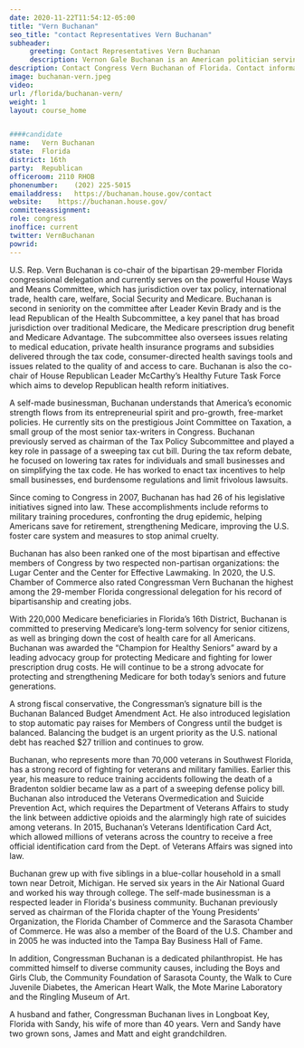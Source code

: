 ```yaml
---
date: 2020-11-22T11:54:12-05:00
title: "Vern Buchanan"
seo_title: "contact Representatives Vern Buchanan"
subheader:
     greeting: Contact Representatives Vern Buchanan 
     description: Vernon Gale Buchanan is an American politician serving as the U.S. Representative for Florida's 16th congressional district since 2013. A member of the Republican Party, he first entered Congress in 2007, representing Florida's 13th congressional district until redistricting.
description: Contact Congress Vern Buchanan of Florida. Contact information for Vern Buchanan includes email address, phone number, and mailing address.
image: buchanan-vern.jpeg
video: 
url: /florida/buchanan-vern/
weight: 1
layout: course_home


####candidate
name:	Vern Buchanan
state:	Florida
district: 16th
party:	Republican
officeroom:	2110 RHOB
phonenumber:	(202) 225-5015
emailaddress:	https://buchanan.house.gov/contact
website:	https://buchanan.house.gov/
committeeassignment: 
role: congress
inoffice: current
twitter: VernBuchanan
powrid: 
---
```


U.S. Rep. Vern Buchanan is co-chair of the bipartisan 29-member Florida congressional delegation and currently serves on the powerful House Ways and Means Committee, which has jurisdiction over tax policy, international trade, health care, welfare, Social Security and Medicare. Buchanan is second in seniority on the committee after Leader Kevin Brady and is the lead Republican of the Health Subcommittee, a key panel that has broad jurisdiction over traditional Medicare, the Medicare prescription drug benefit and Medicare Advantage. The subcommittee also oversees issues relating to medical education, private health insurance programs and subsidies delivered through the tax code, consumer-directed health savings tools and issues related to the quality of and access to care. Buchanan is also the co-chair of House Republican Leader McCarthy’s Healthy Future Task Force which aims to develop Republican health reform initiatives.

A self-made businessman, Buchanan understands that America’s economic strength flows from its entrepreneurial spirit and pro-growth, free-market policies. He currently sits on the prestigious Joint Committee on Taxation, a small group of the most senior tax-writers in Congress. Buchanan previously served as chairman of the Tax Policy Subcommittee and played a key role in passage of a sweeping tax cut bill. During the tax reform debate, he focused on lowering tax rates for individuals and small businesses and on simplifying the tax code. He has worked to enact tax incentives to help small businesses, end burdensome regulations and limit frivolous lawsuits.

Since coming to Congress in 2007, Buchanan has had 26 of his legislative initiatives signed into law. These accomplishments include reforms to military training procedures, confronting the drug epidemic, helping Americans save for retirement, strengthening Medicare, improving the U.S. foster care system and measures to stop animal cruelty.

Buchanan has also been ranked one of the most bipartisan and effective members of Congress by two respected non-partisan organizations: the Lugar Center and the Center for Effective Lawmaking. In 2020, the U.S. Chamber of Commerce also rated Congressman Vern Buchanan the highest among the 29-member Florida congressional delegation for his record of bipartisanship and creating jobs.

With 220,000 Medicare beneficiaries in Florida’s 16th District, Buchanan is committed to preserving Medicare’s long-term solvency for senior citizens, as well as bringing down the cost of health care for all Americans. Buchanan was awarded the “Champion for Healthy Seniors” award by a leading advocacy group for protecting Medicare and fighting for lower prescription drug costs. He will continue to be a strong advocate for protecting and strengthening Medicare for both today’s seniors and future generations.

A strong fiscal conservative, the Congressman’s signature bill is the Buchanan Balanced Budget Amendment Act. He also introduced legislation to stop automatic pay raises for Members of Congress until the budget is balanced. Balancing the budget is an urgent priority as the U.S. national debt has reached $27 trillion and continues to grow.

Buchanan, who represents more than 70,000 veterans in Southwest Florida, has a strong record of fighting for veterans and military families. Earlier this year, his measure to reduce training accidents following the death of a Bradenton soldier became law as a part of a sweeping defense policy bill. Buchanan also introduced the Veterans Overmedication and Suicide Prevention Act, which requires the Department of Veterans Affairs to study the link between addictive opioids and the alarmingly high rate of suicides among veterans. In 2015, Buchanan’s Veterans Identification Card Act, which allowed millions of veterans across the country to receive a free official identification card from the Dept. of Veterans Affairs was signed into law.

Buchanan grew up with five siblings in a blue-collar household in a small town near Detroit, Michigan. He served six years in the Air National Guard and worked his way through college. The self-made businessman is a respected leader in Florida's business community. Buchanan previously served as chairman of the Florida chapter of the Young Presidents’ Organization, the Florida Chamber of Commerce and the Sarasota Chamber of Commerce. He was also a member of the Board of the U.S. Chamber and in 2005 he was inducted into the Tampa Bay Business Hall of Fame.

In addition, Congressman Buchanan is a dedicated philanthropist. He has committed himself to diverse community causes, including the Boys and Girls Club, the Community Foundation of Sarasota County, the Walk to Cure Juvenile Diabetes, the American Heart Walk, the Mote Marine Laboratory and the Ringling Museum of Art.

A husband and father, Congressman Buchanan lives in Longboat Key, Florida with Sandy, his wife of more than 40 years. Vern and Sandy have two grown sons, James and Matt and eight grandchildren.